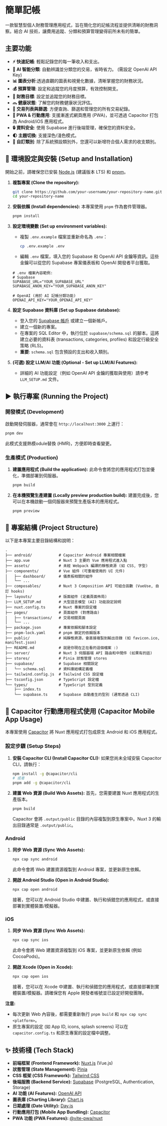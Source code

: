 # 簡單記帳

一款智慧型個人財務管理應用程式，旨在簡化您的記帳流程並提供清晰的財務洞察。結合 AI 技術，讓費用追蹤、分類和預算管理變得前所未有的簡單。

## 主要功能

*   **⚡ 快速記帳**: 輕鬆記錄您的每一筆收入和支出。
*   **🤖 AI 智能分類**: 自動辨識並分類您的交易，省時省力。 (需設定 OpenAI API Key)
*   **📊 圖表分析**:透過直觀的圖表和視覺化數據，清晰掌握您的財務狀況。
*   **💰 預算管理**: 設定和追蹤您的月度預算，有效控制開支。
*   **🎯 財務目標**: 設定並追蹤您的財務目標。
*   **ጤ 健康狀態**: 了解您的財務健康狀況評估。
*   **📑 交易列表與篩選**: 方便查詢、篩選和管理您的所有交易紀錄。
*   **📱 PWA & 行動應用**: 支援漸進式網頁應用 (PWA)，並可透過 Capacitor 打包為 Android/iOS 應用程式。
*   **🔒 資料安全**: 使用 Supabase 進行後端管理，確保您的資料安全。
*   **🌓 主題切換**: 支援深色/淺色模式。
*   **🔧 自訂類別**: 除了系統預設類別外，您還可以新增符合個人需求的收支類別。

## 🚀 環境設定與安裝 (Setup and Installation)

開始之前，請確保您已安裝 [Node.js](https://nodejs.org/) (建議版本 LTS) 和 [pnpm](https://pnpm.io/installation)。

1.  **複製專案 (Clone the repository):**
    ```bash
    git clone https://github.com/your-username/your-repository-name.git # 請替換成實際的 repo URL
    cd your-repository-name
    ```

2.  **安裝依賴 (Install dependencies):**
    本專案使用 `pnpm` 作為套件管理器。
    ```bash
    pnpm install
    ```

3.  **設定環境變數 (Set up environment variables):**
    *   複製 `.env.example` 檔案並重新命名為 `.env`：
        ```bash
        cp .env.example .env
        ```
    *   編輯 `.env` 檔案，填入您的 Supabase 和 OpenAI API 金鑰等資訊。這些金鑰可以從您的 Supabase 專案儀表板和 OpenAI 開發者平台獲取。

    ```
    # .env 檔案內容範例:
    # Supabase
    SUPABASE_URL="YOUR_SUPABASE_URL"
    SUPABASE_ANON_KEY="YOUR_SUPABASE_ANON_KEY"

    # OpenAI (用於 AI 記帳分類功能)
    OPENAI_API_KEY="YOUR_OPENAI_API_KEY"
    ```

4.  **設定 Supabase 資料庫 (Set up Supabase database):**
    *   登入您的 [Supabase 帳戶](https://supabase.com/) 或建立一個新帳戶。
    *   建立一個新的專案。
    *   在專案的 SQL Editor 中，執行位於 `supabase/schema.sql` 的腳本。這將建立必要的資料表 (transactions, categories, profiles) 和設定行級安全策略 (RLS)。
    *   **重要**: `schema.sql` 包含預設的支出和收入類別。

5.  **(可選) 設定 LLM/AI 功能 (Optional - Set up LLM/AI Features):**
    *   詳細的 AI 功能設定（例如 OpenAI API 金鑰的獲取與使用）請參考 `LLM_SETUP.md` 文件。

## ▶️ 執行專案 (Running the Project)

### 開發模式 (Development)

啟動開發伺服器，通常會在 `http://localhost:3000` 上運行：

```bash
pnpm dev
```

此模式支援熱模odule替換 (HMR)，方便即時查看變更。

### 生產模式 (Production)

1.  **建置應用程式 (Build the application):**
    此命令會將您的應用程式打包並優化，準備部署到伺服器。
    ```bash
    pnpm build
    ```

2.  **在本機預覽生產建置 (Locally preview production build):**
    建置完成後，您可以在本機啟動一個伺服器來預覽生產版本的應用程式。
    ```bash
    pnpm preview
    ```

## 📂 專案結構 (Project Structure)

以下是本專案主要目錄結構和說明：

```
.
├── android/            # Capacitor Android 專案相關檔案
├── app.vue             # Nuxt 3 主要的 Vue 應用程式進入點
├── assets/             # 未經 Webpack 編譯的靜態資源 (如 CSS, 字型)
├── components/         # Vue 組件 (可重複使用的 UI 元件)
│   ├── dashboard/      # 儀表板相關的組件
│   └── ...
├── composables/        # Nuxt 3 Composition API 可組合函數 (VueUse, 自訂 hooks)
├── layouts/            # 版面組件 (定義頁面佈局)
├── LLM_SETUP.md        # 大型語言模型 (AI) 功能設定說明
├── nuxt.config.ts      # Nuxt 專案的設定檔
├── pages/              # 頁面組件 (對應路由)
│   ├── transactions/   # 交易相關頁面
│   └── ...
├── package.json        # 專案依賴和腳本設定
├── pnpm-lock.yaml      # pnpm 鎖定的依賴版本
├── public/             # 純靜態資源，會直接複製到輸出目錄 (如 favicon.ico, manifest.json)
├── README.md           # 就是你現在正在看的這個檔案 :)
├── server/             # Nuxt 3 伺服器端 API 路由和中間件 (如果有的話)
├── stores/             # Pinia 狀態管理 stores
├── supabase/           # Supabase 相關設定
│   └── schema.sql      # 資料庫結構定義檔
├── tailwind.config.js  # Tailwind CSS 設定檔
├── tsconfig.json       # TypeScript 設定檔
└── types/              # TypeScript 型別定義
    ├── index.ts
    └── supabase.ts     # Supabase 自動產生的型別 (通常透過 CLI)
```

## 📱 Capacitor 行動應用程式使用 (Capacitor Mobile App Usage)

本專案使用 [Capacitor](https://capacitorjs.com/) 將 Nuxt 應用程式打包成原生 Android 和 iOS 應用程式。

### 設定步驟 (Setup Steps)

1.  **安裝 Capacitor CLI (Install Capacitor CLI):**
    如果您尚未全域安裝 Capacitor CLI，請執行：
    ```bash
    npm install -g @capacitor/cli
    # 或者
    pnpm add -g @capacitor/cli
    ```

2.  **建置 Web 資源 (Build Web Assets):**
    首先，您需要建置 Nuxt 應用程式的生產版本。
    ```bash
    pnpm build
    ```
    Capacitor 會將 `.output/public` 目錄的內容複製到原生專案中。Nuxt 3 的輸出目錄通常是 `.output/public`。

### Android

1.  **同步 Web 資源 (Sync Web Assets):**
    ```bash
    npx cap sync android
    ```
    此命令會將 Web 建置資源複製到 Android 專案，並更新原生依賴。

2.  **開啟 Android Studio (Open in Android Studio):**
    ```bash
    npx cap open android
    ```
    接著，您可以在 Android Studio 中建置、執行和偵錯您的應用程式，或直接部署到實體裝置/模擬器。

### iOS

1.  **同步 Web 資源 (Sync Web Assets):**
    ```bash
    npx cap sync ios
    ```
    此命令會將 Web 建置資源複製到 iOS 專案，並更新原生依賴 (例如 CocoaPods)。

2.  **開啟 Xcode (Open in Xcode):**
    ```bash
    npx cap open ios
    ```
    接著，您可以在 Xcode 中建置、執行和偵錯您的應用程式，或直接部署到實體裝置/模擬器。請確保您有 Apple 開發者帳號並已設定好開發團隊。

**注意:**
*   每次更新 Web 內容後，都需要重新執行 `pnpm build` 和 `npx cap sync <platform>`。
*   原生專案的設定 (如 App ID, icons, splash screens) 可以在 `capacitor.config.ts` 和原生專案的設定檔中調整。

## ✨ 技術棧 (Tech Stack)

*   **前端框架 (Frontend Framework):** [Nuxt.js](https://nuxt.com/) (Vue.js)
*   **狀態管理 (State Management):** [Pinia](https://pinia.vuejs.org/)
*   **CSS 框架 (CSS Framework):** [Tailwind CSS](https://tailwindcss.com/)
*   **後端服務 (Backend Service):** [Supabase](https://supabase.io/) (PostgreSQL, Authentication, Storage)
*   **AI 功能 (AI Features):** [OpenAI API](https://openai.com/docs)
*   **圖表庫 (Charting Library):** [Chart.js](https://www.chartjs.org/)
*   **日期處理 (Date Utility):** [Day.js](https://day.js.org/)
*   **行動應用打包 (Mobile App Bundling):** [Capacitor](https://capacitorjs.com/)
*   **PWA 功能 (PWA Features):** [@vite-pwa/nuxt](https://vite-pwa-org.netlify.app/frameworks/nuxt.html)
